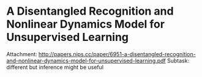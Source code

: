 # A Disentangled Recognition and Nonlinear Dynamics Model for Unsupervised Learning

Attachment: http://papers.nips.cc/paper/6951-a-disentangled-recognition-and-nonlinear-dynamics-model-for-unsupervised-learning.pdf
Subtask: different but inference might be useful

